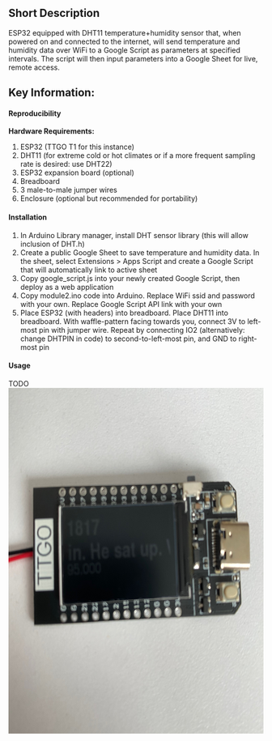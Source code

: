 ## Short Description  
ESP32 equipped with DHT11 temperature+humidity sensor that, when powered on and connected to the internet, will send temperature and humidity data over WiFi to a Google Script as parameters at specified intervals. The script will then input parameters into a Google Sheet for live, remote access.
## Key Information:  
#### Reproducibility  
**Hardware Requirements:**  
1. ESP32 (TTGO T1 for this instance)
2. DHT11 (for extreme cold or hot climates or if a more frequent sampling rate is desired: use DHT22)
3. ESP32 expansion board (optional)
4. Breadboard
5. 3 male-to-male jumper wires
6. Enclosure (optional but recommended for portability)
#### Installation  
1. In Arduino Library manager, install DHT sensor library (this will allow inclusion of DHT.h)
2. Create a public Google Sheet to save temperature and humidity data.  In the sheet, select Extensions > Apps Script and create a Google Script that will automatically link to active sheet
4. Copy google_script.js into your newly created Google Script, then deploy as a web application
5. Copy module2.ino code into Arduino. Replace WiFi ssid and password with your own. Replace Google Script API link with your own
6. Place ESP32 (with headers) into breadboard. Place DHT11 into breadboard. With waffle-pattern facing towards you, connect 3V to left-most pin with jumper wire. Repeat by connecting IO2 (alternatively: change DHTPIN in code) to second-to-left-most pin, and GND to right-most pin
#### Usage  
TODO
<img src="/module1/images/IMG_3214.jpeg" alt="IMG_3214.jpeg" style="width:512px;height:683px;">
